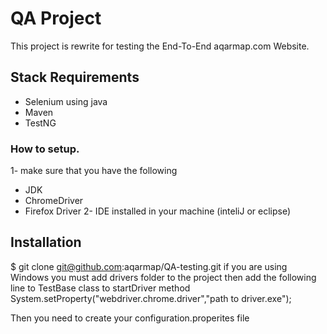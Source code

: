 QA Project
========
This project is rewrite for testing the End-To-End aqarmap.com Website.

Stack Requirements
--------
* Selenium using java
* Maven
* TestNG

### How to setup. 
1- make sure that you have the following 
- JDK 
- ChromeDriver 
- Firefox Driver
2- IDE installed in your machine (inteliJ or eclipse) 

Installation
--------
$ git clone git@github.com:aqarmap/QA-testing.git
if you are using Windows you must add drivers folder to the project 
then add the following line to TestBase class to startDriver method 
System.setProperty("webdriver.chrome.driver","path to driver.exe");




Then you need to create your configuration.properites file
```

